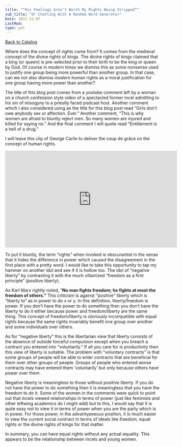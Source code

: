 ```yaml
---
title: "“His Feelings Aren’t Worth My Rights Being Stripped”"
sub_title: "Or Chatting With A Random Word Generator"
Date: 2021-12-07
LastMod:
type: pol
---
```


[Back to Catalog](https://otaking.xyz/index.html)

Where does the concept of rights come from? It comes from the medieval concept of the divine rights of kings. The divine rights of kings claimed that a king (or queen) is pre-selected prior to their birth to be the king or queen by God. Of course in modern times we dismiss this as some nonsense used to justify one group being more powerful than another group. In that case, can we not also dismiss modern human rights as a moral justification for one group having more power than another?

The title of this blog post comes from a youtube comment left by a woman on a church confession style video of a spectacled former incel admitting to his sin of misogyny to a priestly faced podcast host. Another comment which I also considered using as the title for this blog post read “Girls don’t owe anybody sex or affection. Ever.” Another comment, “This is why women are afraid to bluntly reject men. So many women are injured and killed for saying no.” And the final comment I will quote read “Entitlement is a hell of a drug.”

I will leave this clip of George Carlin to deliver the coup de grâce on the concept of human rights.

<iframe width="560" height="315" src="https://www.youtube.com/embed/m9-R8T1SuG4" title="YouTube video player" frameborder="0" allow="accelerometer; autoplay; clipboard-write; encrypted-media; gyroscope; picture-in-picture" allowfullscreen></iframe>

To put it bluntly, the term “rights” when invoked is obscurantist in the sense that it hides the difference in power which caused the disagreement in the first place with a pretty word. I would like to take this opportunity to tap my hammer on another idol and see if it is hollow too. The idol of “negative liberty” by contrasting it with the much villainized “freedom as a first principle” (positive liberty).

As Karl Marx rightly noted, “**No man fights freedom; he fights at most the freedom of others.”** This criticism is against “positive” liberty which is “liberty to” as in power to do x or y. In this definition, liberty/freedom is power. If you don’t have the power to do something then you don’t have the liberty to do it either because power and freedom/liberty are the same thing. This concept of freedom/liberty is obviously incompatible with equal rights because the same rights invariably benefit one group over another and some individuals over others.

As for “negative liberty” this is the libertarian view that liberty consists of the absence of outside forceful compulsion except when you breach a contract you entered into “voluntarily.” If all you care for is productivity then this view of liberty is suitable. The problem with “voluntary contracts” is that some groups of people will be able to enter contracts that are beneficial for them over other groups of people. Groups of people who entered worse contracts may have entered them ‘voluntarily’ but only because others have power over them.

Negative liberty is meaningless to those without positive liberty. If you do not have the power to do something then it is meaningless that you have the freedom to do it. Some of the women in the comments were quick to point out that incels viewed relationships in terms of power (just like feminists and other leftwing academics do I might add) but to this, I would say that it is quite easy not to view it in terms of power when you are the party which is in power. For those power, in the advantypeeous position, it is much easier to view the current social contract in terms of ideals like freedom, equal rights or the divine rights of kings for that matter.

In summary, you can have equal rights without any actual equality. This appears to be the relationship between incels and young women.

